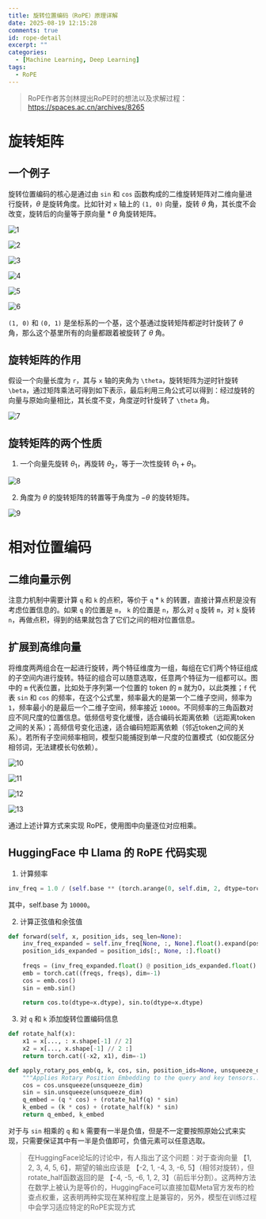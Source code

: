 ```yaml
---
title: 旋转位置编码（RoPE）原理详解
date: 2025-08-19 12:15:28
comments: true
id: rope-detail
excerpt: ""
categories:
  - [Machine Learning, Deep Learning]
tags:
  - RoPE
---
```


> RoPE作者苏剑林提出RoPE时的想法以及求解过程：https://spaces.ac.cn/archives/8265

# 旋转矩阵

## 一个例子

旋转位置编码的核心是通过由 `sin` 和 `cos` 函数构成的二维旋转矩阵对二维向量进行旋转，$\theta$ 是旋转角度。比如针对 `x` 轴上的 `(1, 0)` 向量，旋转 $\theta$ 角，其长度不会改变，旋转后的向量等于原向量 * $\theta$ 角旋转矩阵。

![1](/img/rope/1.png)

![2](/img/rope/2.png)

![3](/img/rope/3.png)

![4](/img/rope/4.png)

![5](/img/rope/5.png)

![6](/img/rope/6.png)


`(1, 0)` 和 `(0, 1)` 是坐标系的一个基，这个基通过旋转矩阵都逆时针旋转了 $\theta$ 角，那么这个基里所有的向量都跟着被旋转了 $\theta$ 角。

## 旋转矩阵的作用

假设一个向量长度为 `r`，其与 `x` 轴的夹角为 `\theta`，旋转矩阵为逆时针旋转 `\beta`，通过矩阵乘法可得到如下表示，最后利用三角公式可以得到：经过旋转的向量与原始向量相比，其长度不变，角度逆时针旋转了 `\theta` 角。

![7](/img/rope/7.png)

## 旋转矩阵的两个性质

1. 一个向量先旋转 $\theta_1$，再旋转 $\theta_2$，等于一次性旋转 $\theta_1+\theta_1$。

![8](/img/rope/8.png)

2. 角度为 $\theta$ 的旋转矩阵的转置等于角度为 $-\theta$ 的旋转矩阵。

![9](/img/rope/9.png)

# 相对位置编码

## 二维向量示例

注意力机制中需要计算 `q` 和 `k` 的点积，等价于 `q` * `k` 的转置，直接计算点积是没有考虑位置信息的。如果 `q` 的位置是 `m`， `k` 的位置是 `n`，那么对 `q` 旋转 `m`，对 `k` 旋转 `n`，再做点积，得到的结果就包含了它们之间的相对位置信息。

## 扩展到高维向量

将维度两两组合在一起进行旋转，两个特征维度为一组，每组在它们两个特征组成的子空间内进行旋转。特征的组合可以随意选取，任意两个特征为一组都可以。图中的 `m` 代表位置，比如处于序列第一个位置的 token 的 `m` 就为0，以此类推；`f` 代表 `sin` 和 `cos` 的频率，在这个公式里，频率最大的是第一个二维子空间，频率为 `1`，频率最小的是最后一个二维子空间，频率接近 `10000`。不同频率的三角函数对应不同尺度的位置信息。低频信号变化缓慢，适合编码长距离依赖（远距离token之间的关系）；高频信号变化迅速，适合编码短距离依赖（邻近token之间的关系）。若所有子空间频率相同，模型只能捕捉到单一尺度的位置模式（如仅能区分相邻词，无法建模长句依赖）。

![10](/img/rope/10.png)

![11](/img/rope/11.png)

![12](/img/rope/12.png)

![13](/img/rope/13.png)

通过上述计算方式来实现 RoPE，使用图中向量逐位对应相乘。

## HuggingFace 中 Llama 的 RoPE 代码实现

1. 计算频率

```python
inv_freq = 1.0 / (self.base ** (torch.arange(0, self.dim, 2, dtype=torch.int64).float().to(device) / self.dim))
```
其中，self.base 为 `10000`。

2. 计算正弦值和余弦值
```python
def forward(self, x, position_ids, seq_len=None):
    inv_freq_expanded = self.inv_freq[None, :, None].float().expand(position_ids.shape[0], -1, 1)
    position_ids_expanded = position_ids[:, None, :].float()
    
    freqs = (inv_freq_expanded.float() @ position_ids_expanded.float().transpose(1, 2))
    emb = torch.cat((freqs, freqs), dim=-1)
    cos = emb.cos()
    sin = emb.sin()
    
    return cos.to(dtype=x.dtype), sin.to(dtype=x.dtype)
```

3. 对 `q` 和 `k` 添加旋转位置编码信息
```python
def rotate_half(x):
    x1 = x[..., : x.shape[-1] // 2]
    x2 = x[..., x.shape[-1] // 2 :]
    return torch.cat((-x2, x1), dim=-1)

def apply_rotary_pos_emb(q, k, cos, sin, position_ids=None, unsqueeze_dim=1):
    """Applies Rotary Position Embedding to the query and key tensors...."""
    cos = cos.unsqueeze(unsqueeze_dim)
    sin = sin.unsqueeze(unsqueeze_dim)
    q_embed = (q * cos) + (rotate_half(q) * sin)
    k_embed = (k * cos) + (rotate_half(k) * sin)
    return q_embed, k_embed
```
对于与 `sin` 相乘的 `q` 和 `k` 需要有一半是负值，但是不一定要按照原始公式来实现，只需要保证其中有一半是负值即可，负值元素可以任意选取。

> 在HuggingFace论坛的讨论中，有人指出了这个问题：对于查询向量 【1, 2, 3, 4, 5, 6】，期望的输出应该是 【-2, 1, -4, 3, -6, 5】（相邻对旋转），但rotate_half函数返回的是 【-4, -5, -6, 1, 2, 3】（前后半分割）。这两种方法在数学上被认为是等价的，HuggingFace可以直接加载Meta官方发布的检查点权重，这表明两种实现在某种程度上是兼容的，另外，模型在训练过程中会学习适应特定的RoPE实现方式





